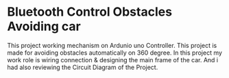 # Bluetooth Control Obstacles Avoiding car
This project working mechanism on Ardunio uno Controller.
This project is made for avoiding obstacles automatically on 360 degree.
In this project my work role is  wiring connection & designing the main frame of the car.
And  i had also reviewing the Circuit Diagram of the Project.
